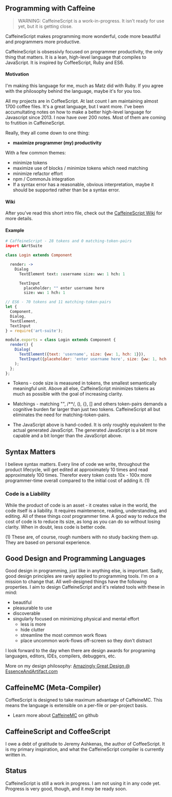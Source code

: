 ## Programming with Caffeine

> WARNING:
> CaffeineScript is a work-in-progress. It isn't ready for use yet, but it is getting close.

CaffeineScript makes programming more wonderful, code more beautiful and programmers more productive.

CaffeineScript is obsessivly focused on programmer productivity, the only thing that matters. It is a lean, high-level language that compiles to JavaScript. It is inspired by CoffeeScript, Ruby and ES6.

#### Motivation

I'm making this language for me, much as Matz did with Ruby. If you agree with the philosophy behind the language, maybe it's for you too.

All my projects are in CoffeeScript. At last count I am maintaining almost 1700 coffee files. It's a great language, but I want more. I've been accumultating notes on how to make a better high-level language for Javascript since 2013. I now have over 200 notes. Most of them are coming to frutition in CaffeineScript.

Really, they all come down to one thing:

* **maximize programmer (my) productivity**

With a few common themes:

- minimize tokens
- maximize use of blocks / minimize tokens which need matching
- minimize refactor effort
- npm / CommonJs integration
- If a syntax error has a reasonable, obvious interpretation, maybe it should be supported rather than be a syntax error.

#### Wiki

After you've read this short intro file, check out the [CaffeineScript Wiki](https://github.com/shanebdavis/caffeine-script/wiki) for more details.

#### Example

```coffeescript
# CaffeineScript - 28 tokens and 0 matching-token-pairs
import &ArtSuite

class Login extends Component

  render: ->
    Dialog
      TextElement text: :username size: ww: 1 hch: 1

      TextInput
        placeholder: "" enter username here
        size: ww: 1 hch: 1
```

```javascript
// ES6 - 70 tokens and 11 matching-token-pairs
let {                                                                           // 2
  Component,                                                                    // 2
  Dialog,                                                                       // 2
  TextElement,                                                                  // 2
  TextInput                                                                     // 1
} = require('art-suite');                                                       // 7 tokens (17 total)

module.exports = class Login extends Component {                                // 9
  render() {                                                                    // 3
    Dialog(                                                                     // 2
      TextElement({text: 'username', size: {ww: 1, hch: 1}}),                   // 17
      TextInput({placeholder: 'enter username here', size: {ww: 1, hch: 1}})    // 16
    );                                                                          // 2
  };                                                                            // 2
};                                                                              // 2 tokens (53 total)
```

* Tokens - code size is measured in tokens, the smallest semantically meaningful unit. Above all else, CaffeineScript minimizes tokens as much as possible with the goal of increasing clarity.
* Matchings - matching "", /**/, (), {}, [] and others token-pairs demands a cognitive burden far larger than just two tokens. CaffeineScript all but eliminates the need for matching-token-pairs.

* The JavaScript above is hand-coded. It is only roughly equivalent to the actual generated JavaScript. The generated JavaScript is a bit more capable and a bit longer than the JavaScript above.

## Syntax Matters

I believe syntax matters. Every line of code we write, throughout the product lifecycle, will get edited at approximately 10 times and read approximately 100 times. Therefor every token costs 10x - 100x more programmer-time overall compared to the initial cost of adding it. (1)

### Code is a Liability

While the product of code is an asset - it creates value in the world, the code itself is a liability. It requires maintenence, reading, understanding, and editing. All of these things *cost* programmer time. A good way to reduce the cost of code is to reduce its size, as long as you can do so without losing clarity. When in doubt, less code is better code.

(1) These are, of course, rough numbers with no study backing them up. They are based on personal experience.

## Good Design and Programming Languages

Good design in programming, just like in anything else, is important. Sadly, good design principles are rarely applied to programming tools. I'm on a mission to change that. All well-designed things have the following properties. I aim to design CaffeineScript and it's related tools with these in mind:

* beautiful
* pleasurable to use
* discoverable
* singularly focused on minimizing physical and mental effort
  * less is more
  * hide clutter
  * streamline the most common work flows
  * place uncommon work-flows off-screen so they don't distract

I look forward to the day when there are design awards for programing languages, editors, IDEs, compilers, debuggers, etc.

More on my design philosophy: [Amazingly Great Design @ EssenceAndArtifact.com](http://www.essenceandartifact.com/2014/07/amazingly-great-design-howto.html)

## CaffeineMC (Meta-Compiler)

CoffeeScript is designed to take maximum advantage of CaffeineMC. This means the language is extensible on a per-file or per-project basis.

* Learn more about [CaffeineMC](https://github.com/shanebdavis/caffeine-mc) on github

## CaffeineScript and CoffeeScript

I owe a debt of gratitude to Jeremy Ashkenas, the author of CoffeeScript. It is my primary inspiration, and what the CaffeineScript compiler is currently written in.

## Status

CaffeineScript is still a work in progress. I am not using it in any code yet. Progress is very good, though, and it *may* be ready soon.

